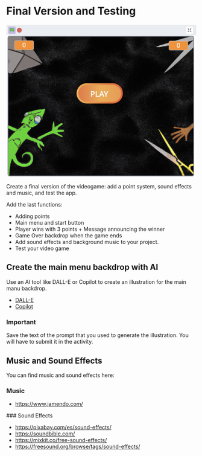 # Final Version and Testing

![Main menu](img/main_menu.jpg)

Create a final version of the videogame: add a point system, sound effects and music, and test the app.

Add the last functions:

- Adding points
- Main menu and start button
- Player wins with 3 points + Message announcing the winner
- Game Over backdrop when the game ends
- Add sound effects and background music to your project.
- Test your video game

## Create the main menu backdrop with AI

Use an AI tool like DALL-E or Copilot to create an illustration for the main manu backdrop.

- [DALL-E](https://openai.com/dall-e-2)
- [Copilot](https://copilot.microsoft.com/?form=MY02E6&OCID=MY02E6&culture=es-es&country=es)

### Important

Save the text of the prompt that you used to generate the illustration. You will have to submit it in the activity.

## Music and Sound Effects

You can find music and sound effects here:
 
### Music

- https://www.jamendo.com/

### Sound Effects

- https://pixabay.com/es/sound-effects/	
- https://soundbible.com/
- https://mixkit.co/free-sound-effects/	
- https://freesound.org/browse/tags/sound-effects/
